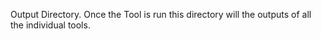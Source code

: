 Output Directory. Once the Tool is run this directory will the outputs of all the individual tools.
